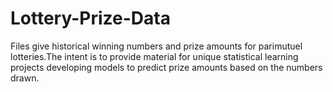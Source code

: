 Lottery-Prize-Data
==================

Files give historical winning numbers and prize amounts for parimutuel lotteries.The intent is to provide material for unique statistical learning projects developing models to predict prize amounts based on the numbers drawn.


